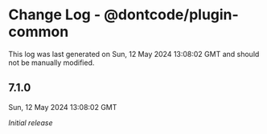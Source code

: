 # Change Log - @dontcode/plugin-common

This log was last generated on Sun, 12 May 2024 13:08:02 GMT and should not be manually modified.

## 7.1.0
Sun, 12 May 2024 13:08:02 GMT

_Initial release_

